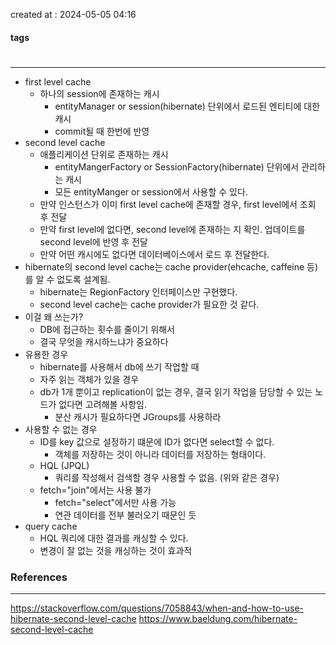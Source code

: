 created at : 2024-05-05 04:16

#### tags

#

--- 

- first level cache
	- 하나의 session에 존재하는 캐시
		- entityManager or session(hibernate) 단위에서 로드된 엔티티에 대한 캐시
		- commit될 때 한번에 반영
- second level cache
	- 애플리케이션 단위로 존재하는 캐시
		- entityMangerFactory or SessionFactory(hibernate) 단위에서 관리하는 캐시
		- 모든 entityManger or session에서 사용할 수 있다.
	- 만약 인스턴스가 이미 first level cache에 존재할 경우, first level에서 조회 후 전달
	- 만약 first level에 없다면, second level에 존재하는 지 확인. 업데이트를 second level에 반영 후 전달
	- 만약 어떤 캐시에도 없다면 데이터베이스에서 로드 후 전달한다.
- hibernate의 second level cache는 cache provider(ehcache, caffeine 등)를 알 수 없도록 설계됨.
	- hibernate는 RegionFactory 인터페이스만 구현했다.
	- second level cache는 cache provider가 필요한 것 같다.
- 이걸 왜 쓰는가?
	- DB에 접근하는 횟수를 줄이기 위해서
	- 결국 무엇을 캐시하느냐가 중요하다
- 유용한 경우
	- hibernate를 사용해서 db에 쓰기 작업할 때
	- 자주 읽는 객체가 있을 경우
	- db가 1개 뿐이고 replication이 없는 경우, 결국 읽기 작업을 담당할 수 있는 노드가 없다면 고려해볼 사항임.
		- 분산 캐시가 필요하다면 JGroups를 사용하라
- 사용할 수 없는 경우
	- ID를 key 값으로 설정하기 떄문에 ID가 없다면 select할 수 없다.
		- 객체를 저장하는 것이 아니라 데이터를 저장하는 형태이다.
	- HQL (JPQL)
		- 쿼리를 작성해서 검색할 경우 사용할 수 없음. (위와 같은 경우)
	- fetch="join"에서는 사용 불가
		- fetch="select"에서만 사용 가능
		- 연관 데이터를 전부 불러오기 때문인 듯
- query cache
	- HQL 쿼리에 대한 결과를 캐싱할 수 있다.
	- 변경이 잘 없는 것을 캐싱하는 것이 효과적

### References
---
[]()
https://stackoverflow.com/questions/7058843/when-and-how-to-use-hibernate-second-level-cache
https://www.baeldung.com/hibernate-second-level-cache